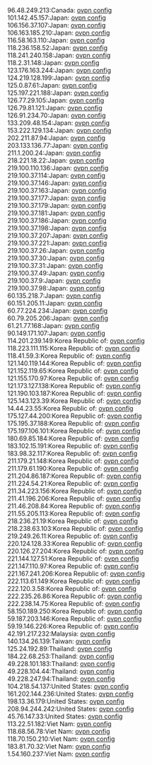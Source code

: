 96.48.249.213:Canada: [ovpn config](vpn/96_48_249_213.ovpn)  
101.142.45.157:Japan: [ovpn config](vpn/101_142_45_157.ovpn)  
106.156.37.107:Japan: [ovpn config](vpn/106_156_37_107.ovpn)  
106.163.185.210:Japan: [ovpn config](vpn/106_163_185_210.ovpn)  
116.58.163.110:Japan: [ovpn config](vpn/116_58_163_110.ovpn)  
118.236.158.52:Japan: [ovpn config](vpn/118_236_158_52.ovpn)  
118.241.240.158:Japan: [ovpn config](vpn/118_241_240_158.ovpn)  
118.2.31.148:Japan: [ovpn config](vpn/118_2_31_148.ovpn)  
123.176.163.244:Japan: [ovpn config](vpn/123_176_163_244.ovpn)  
124.219.128.199:Japan: [ovpn config](vpn/124_219_128_199.ovpn)  
125.0.87.61:Japan: [ovpn config](vpn/125_0_87_61.ovpn)  
125.197.221.188:Japan: [ovpn config](vpn/125_197_221_188.ovpn)  
126.77.29.105:Japan: [ovpn config](vpn/126_77_29_105.ovpn)  
126.79.81.121:Japan: [ovpn config](vpn/126_79_81_121.ovpn)  
126.91.234.70:Japan: [ovpn config](vpn/126_91_234_70.ovpn)  
133.209.48.154:Japan: [ovpn config](vpn/133_209_48_154.ovpn)  
153.222.129.134:Japan: [ovpn config](vpn/153_222_129_134.ovpn)  
202.211.87.94:Japan: [ovpn config](vpn/202_211_87_94.ovpn)  
203.133.136.77:Japan: [ovpn config](vpn/203_133_136_77.ovpn)  
211.1.200.24:Japan: [ovpn config](vpn/211_1_200_24.ovpn)  
218.221.18.22:Japan: [ovpn config](vpn/218_221_18_22.ovpn)  
219.100.110.136:Japan: [ovpn config](vpn/219_100_110_136.ovpn)  
219.100.37.114:Japan: [ovpn config](vpn/219_100_37_114.ovpn)  
219.100.37.146:Japan: [ovpn config](vpn/219_100_37_146.ovpn)  
219.100.37.163:Japan: [ovpn config](vpn/219_100_37_163.ovpn)  
219.100.37.177:Japan: [ovpn config](vpn/219_100_37_177.ovpn)  
219.100.37.179:Japan: [ovpn config](vpn/219_100_37_179.ovpn)  
219.100.37.181:Japan: [ovpn config](vpn/219_100_37_181.ovpn)  
219.100.37.186:Japan: [ovpn config](vpn/219_100_37_186.ovpn)  
219.100.37.198:Japan: [ovpn config](vpn/219_100_37_198.ovpn)  
219.100.37.207:Japan: [ovpn config](vpn/219_100_37_207.ovpn)  
219.100.37.221:Japan: [ovpn config](vpn/219_100_37_221.ovpn)  
219.100.37.26:Japan: [ovpn config](vpn/219_100_37_26.ovpn)  
219.100.37.30:Japan: [ovpn config](vpn/219_100_37_30.ovpn)  
219.100.37.31:Japan: [ovpn config](vpn/219_100_37_31.ovpn)  
219.100.37.49:Japan: [ovpn config](vpn/219_100_37_49.ovpn)  
219.100.37.9:Japan: [ovpn config](vpn/219_100_37_9.ovpn)  
219.100.37.98:Japan: [ovpn config](vpn/219_100_37_98.ovpn)  
60.135.218.7:Japan: [ovpn config](vpn/60_135_218_7.ovpn)  
60.151.205.11:Japan: [ovpn config](vpn/60_151_205_11.ovpn)  
60.77.224.234:Japan: [ovpn config](vpn/60_77_224_234.ovpn)  
60.79.205.206:Japan: [ovpn config](vpn/60_79_205_206.ovpn)  
61.21.77.168:Japan: [ovpn config](vpn/61_21_77_168.ovpn)  
90.149.171.107:Japan: [ovpn config](vpn/90_149_171_107.ovpn)  
114.201.239.149:Korea Republic of: [ovpn config](vpn/114_201_239_149.ovpn)  
118.223.111.115:Korea Republic of: [ovpn config](vpn/118_223_111_115.ovpn)  
118.41.59.3:Korea Republic of: [ovpn config](vpn/118_41_59_3.ovpn)  
121.140.119.144:Korea Republic of: [ovpn config](vpn/121_140_119_144.ovpn)  
121.152.119.65:Korea Republic of: [ovpn config](vpn/121_152_119_65.ovpn)  
121.155.170.97:Korea Republic of: [ovpn config](vpn/121_155_170_97.ovpn)  
121.173.127.138:Korea Republic of: [ovpn config](vpn/121_173_127_138.ovpn)  
121.190.103.187:Korea Republic of: [ovpn config](vpn/121_190_103_187.ovpn)  
125.143.123.39:Korea Republic of: [ovpn config](vpn/125_143_123_39.ovpn)  
14.44.23.55:Korea Republic of: [ovpn config](vpn/14_44_23_55.ovpn)  
175.127.44.200:Korea Republic of: [ovpn config](vpn/175_127_44_200.ovpn)  
175.195.37.188:Korea Republic of: [ovpn config](vpn/175_195_37_188.ovpn)  
175.197.106.101:Korea Republic of: [ovpn config](vpn/175_197_106_101.ovpn)  
180.69.85.184:Korea Republic of: [ovpn config](vpn/180_69_85_184.ovpn)  
183.102.15.191:Korea Republic of: [ovpn config](vpn/183_102_15_191.ovpn)  
183.98.32.117:Korea Republic of: [ovpn config](vpn/183_98_32_117.ovpn)  
211.179.21.148:Korea Republic of: [ovpn config](vpn/211_179_21_148.ovpn)  
211.179.61.190:Korea Republic of: [ovpn config](vpn/211_179_61_190.ovpn)  
211.204.86.187:Korea Republic of: [ovpn config](vpn/211_204_86_187.ovpn)  
211.224.54.21:Korea Republic of: [ovpn config](vpn/211_224_54_21.ovpn)  
211.34.223.156:Korea Republic of: [ovpn config](vpn/211_34_223_156.ovpn)  
211.41.196.206:Korea Republic of: [ovpn config](vpn/211_41_196_206.ovpn)  
211.46.208.84:Korea Republic of: [ovpn config](vpn/211_46_208_84.ovpn)  
211.55.205.113:Korea Republic of: [ovpn config](vpn/211_55_205_113.ovpn)  
218.236.21.19:Korea Republic of: [ovpn config](vpn/218_236_21_19.ovpn)  
218.238.63.103:Korea Republic of: [ovpn config](vpn/218_238_63_103.ovpn)  
219.249.26.11:Korea Republic of: [ovpn config](vpn/219_249_26_11.ovpn)  
220.124.128.33:Korea Republic of: [ovpn config](vpn/220_124_128_33.ovpn)  
220.126.27.204:Korea Republic of: [ovpn config](vpn/220_126_27_204.ovpn)  
221.144.127.51:Korea Republic of: [ovpn config](vpn/221_144_127_51.ovpn)  
221.147.110.97:Korea Republic of: [ovpn config](vpn/221_147_110_97.ovpn)  
221.167.241.206:Korea Republic of: [ovpn config](vpn/221_167_241_206.ovpn)  
222.113.61.149:Korea Republic of: [ovpn config](vpn/222_113_61_149.ovpn)  
222.120.3.58:Korea Republic of: [ovpn config](vpn/222_120_3_58.ovpn)  
222.235.26.86:Korea Republic of: [ovpn config](vpn/222_235_26_86.ovpn)  
222.238.14.75:Korea Republic of: [ovpn config](vpn/222_238_14_75.ovpn)  
58.150.189.250:Korea Republic of: [ovpn config](vpn/58_150_189_250.ovpn)  
59.187.203.146:Korea Republic of: [ovpn config](vpn/59_187_203_146.ovpn)  
59.19.146.226:Korea Republic of: [ovpn config](vpn/59_19_146_226.ovpn)  
42.191.217.232:Malaysia: [ovpn config](vpn/42_191_217_232.ovpn)  
140.134.26.139:Taiwan: [ovpn config](vpn/140_134_26_139.ovpn)  
125.24.192.89:Thailand: [ovpn config](vpn/125_24_192_89.ovpn)  
184.22.68.253:Thailand: [ovpn config](vpn/184_22_68_253.ovpn)  
49.228.101.183:Thailand: [ovpn config](vpn/49_228_101_183.ovpn)  
49.228.104.44:Thailand: [ovpn config](vpn/49_228_104_44.ovpn)  
49.228.247.94:Thailand: [ovpn config](vpn/49_228_247_94.ovpn)  
104.218.54.137:United States: [ovpn config](vpn/104_218_54_137.ovpn)  
161.202.144.236:United States: [ovpn config](vpn/161_202_144_236.ovpn)  
198.13.36.179:United States: [ovpn config](vpn/198_13_36_179.ovpn)  
208.94.244.242:United States: [ovpn config](vpn/208_94_244_242.ovpn)  
45.76.147.33:United States: [ovpn config](vpn/45_76_147_33.ovpn)  
113.22.51.182:Viet Nam: [ovpn config](vpn/113_22_51_182.ovpn)  
118.68.56.78:Viet Nam: [ovpn config](vpn/118_68_56_78.ovpn)  
118.70.150.210:Viet Nam: [ovpn config](vpn/118_70_150_210.ovpn)  
183.81.70.32:Viet Nam: [ovpn config](vpn/183_81_70_32.ovpn)  
1.54.160.237:Viet Nam: [ovpn config](vpn/1_54_160_237.ovpn)  
